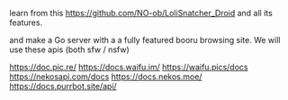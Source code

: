 learn from this https://github.com/NO-ob/LoliSnatcher_Droid and all its features.

and make a Go server with a a fully featured booru browsing site.
We will use these apis (both sfw / nsfw)

https://doc.pic.re/
https://docs.waifu.im/
https://waifu.pics/docs
https://nekosapi.com/docs
https://docs.nekos.moe/
https://docs.purrbot.site/api/
